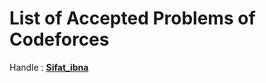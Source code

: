 # List of Accepted Problems of Codeforces

Handle : [**Sifat_ibna**](https://codeforces.com/profile/Sifat_ibna)

